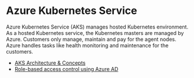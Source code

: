 # Azure Kubernetes Service

Azure Kubernetes Service (AKS) manages hosted Kubernetes environment. As a hosted Kubernetes service, the Kubernetes masters are managed by Azure. Customers only manage, maintain and pay for the agent nodes. Azure handles tasks like health monitoring and maintenance for the customers.

* [AKS Architecture & Concepts](/architecture/aks-readme.md)
* [Role-based access control using Azure AD](/concepts/aks-rbac-aad-readme.md)